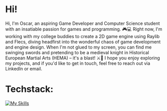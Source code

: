 # Hi! 

Hi, I'm Oscar, an aspiring Game Developer and Computer Science student with an insatiable passion for games and programming. 🎮💻 Right now, I'm working with my college buddies to create a 2D game engine using Raylib and Flecs, diving headfirst into the wonderful chaos of game development and engine design. When I'm not glued to my screen, you can find me swinging swords and pretending to be a medieval knight in Historical European Martial Arts (HEMA) – it's a blast! ⚔️🤺 I hope you enjoy exploring my projects, and if you'd like to get in touch, feel free to reach out via LinkedIn or email.

# Techstack:

[![My Skills](https://skillicons.dev/icons?i=cpp,cmake,unreal,arduino)](https://skillicons.dev)
